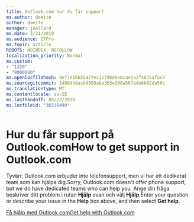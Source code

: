 ```yaml
---
title: Outlook.com hur du får support
ms.author: daeite
author: daeite
manager: joallard
ms.date: 3/21/2019
ms.audience: ITPro
ms.topic: article
ROBOTS: NOINDEX, NOFOLLOW
localization_priority: Normal
ms.custom:
- "1326"
- "8000080"
ms.openlocfilehash: 9e77e1bb55477ec1279bd9e0cae5a2f4875afac7
ms.sourcegitcommit: 1d98db8acb9959aba3b5e308a567ade6b62da56c
ms.translationtype: MT
ms.contentlocale: sv-SE
ms.lasthandoff: 08/22/2019
ms.locfileid: "36536499"
---
```

# <a name="how-to-get-support-in-outlookcom"></a><span data-ttu-id="503b1-102">Hur du får support på Outlook.com</span><span class="sxs-lookup"><span data-stu-id="503b1-102">How to get support in Outlook.com</span></span>

<span data-ttu-id="503b1-103">Tyvärr, Outlook.com erbjuder inte telefonsupport, men vi har ett dedikerat team som kan hjälpa dig.</span><span class="sxs-lookup"><span data-stu-id="503b1-103">Sorry, Outlook.com doesn't offer phone support, but we do have dedicated teams who can help you.</span></span>
<span data-ttu-id="503b1-104">Ange din fråga beskriver ditt problem i rutan **Hjälp** ovan och välj **Hjälp**.</span><span class="sxs-lookup"><span data-stu-id="503b1-104">Enter your question or describe your issue in the **Help** box above, and then select **Get help**.</span></span>

[<span data-ttu-id="503b1-105">Få hjälp med Outlook.com</span><span class="sxs-lookup"><span data-stu-id="503b1-105">Get help with Outlook.com</span></span>](https://support.office.com/article/40676ad0-c831-45ac-a023-5be633be798d?wt.mc_id=Office_Outlook_com_Alchemy)
